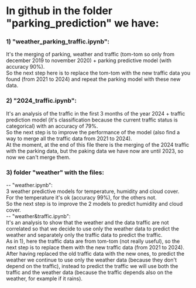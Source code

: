 # In github in the folder "parking_prediction" we have:

### 1) "weather_parking_traffic.ipynb":  
   It's the merging of parking, weather and traffic (tom-tom so only from december 2019 to november 2020) + parking predictive model (with accuracy 90%).  
   So the next step here is to replace the tom-tom with the new traffic data you found (from 2021 to 2024) and repeat the parking model with these new data.

### 2) "2024_traffic.ipynb":  
   It's an analysis of the traffic in the first 3 months of the year 2024 + traffic prediction model (it's classification because the current traffic status is categorical) with an accuracy of 79%.  
   So the next step is to improve the performance of the model (also find a way to merge all the traffic data from 2021 to 2024).  
   At the moment, at the end of this file there is the merging of the 2024 traffic with the parking data, but the paking data we have now are until 2023, so now we can't merge them.

### 3) folder "weather" with the files:  
-- "weather.ipynb":  
      3 weather predictive models for temperature, humidity and cloud cover.  
      For the temperature it's ok (accuracy 99%), for the others not.  
      So the next step is to improve the 2 models to predict humidity and cloud cover.  
      -- "weather&traffic.ipynb":  
      It's an analysis to show that the weather and the data traffic are not correlated so that we decide to use only the weather data to predict the weather and separately only the traffic data to predict the traffic.  
      As in 1), here the traffic data are from tom-tom (not really useful), so the next step is to replace them with the new traffic data (from 2021 to 2024).    
      After having replaced the old traffic data with the new ones, to predict the weather we continue to use only the weather data (because they don't depend on the traffic), instead to predict the traffic we will use both the traffic and the weather data (because the traffic depends also on the weather, for example if it rains).  
